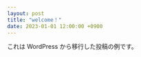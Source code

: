 ```yaml
---
layout: post
title: "welcome！"
date: 2023-01-01 12:00:00 +0900
---
```


これは WordPress から移行した投稿の例です。


